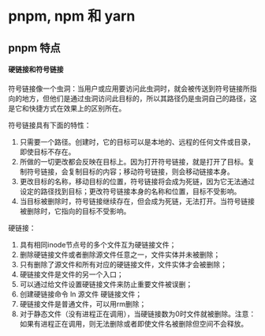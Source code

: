 # pnpm, npm 和 yarn

## pnpm 特点

#### 硬链接和符号链接

符号链接像一个虫洞：当用户或应用要访问此虫洞时，就会被传送到符号链接所指向的地方，但他们是通过虫洞访问此目标的，所以其路径仍是虫洞自己的路径，这是它和快捷方式在效果上的区别所在。<br>

符号链接具有下面的特性： <br>

1. 只需要一个路径。创建时，它的目标可以是本地的、远程的任何文件或目录，即使目标不存在。
2. 所做的一切更改都会反映在目标上。因为打开符号链接，就是打开了目标。复制符号链接，会复制目标的内容；移动符号链接，则会移动链接本身。
3. 更改目标的名称，移动目标的位置，符号链接将会成为死链，因为它无法通过设定的路径找到目标；更改符号链接本身的名称和位置，目标不受影响。
4. 当目标被删除时，符号链接继续存在，但会成为死链，无法打开。当符号链接被删除时，它指向的目标不受影响。

硬链接：<br/>

1. 具有相同inode节点号的多个文件互为硬链接文件；
2. 删除硬链接文件或者删除源文件任意之一，文件实体并未被删除；
3. 只有删除了源文件和所有对应的硬链接文件，文件实体才会被删除；
4. 硬链接文件是文件的另一个入口；
5. 可以通过给文件设置硬链接文件来防止重要文件被误删；
6. 创建硬链接命令 ln 源文件 硬链接文件；
7. 硬链接文件是普通文件，可以用rm删除；
8. 对于静态文件（没有进程正在调用），当硬链接数为0时文件就被删除。注意：如果有进程正在调用，则无法删除或者即使文件名被删除但空间不会释放。
